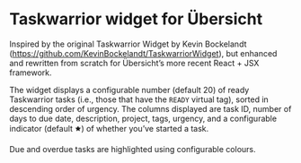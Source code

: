 # Taskwarrior widget for Übersicht

Inspired by the original Taskwarrior Widget by Kevin Bockelandt (<https://github.com/KevinBockelandt/TaskwarriorWidget>), but enhanced and rewritten from scratch for Übersicht’s more recent React + JSX framework.

The widget displays a configurable number (default 20) of ready Taskwarrior tasks (i.e., those that have the `READY` virtual tag), sorted in descending order of urgency. The columns displayed are task ID, number of days to due date, description, project, tags, urgency, and a configurable indicator (default 🟊) of whether you’ve started a task.

Due and overdue tasks are highlighted using configurable colours.
